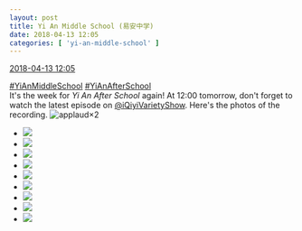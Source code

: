 ```yaml
---
layout: post
title: Yi An Middle School (易安中学)
date: 2018-04-13 12:05
categories: [ 'yi-an-middle-school' ]
---
```


<div class="weibo-info">
  <a href="https://weibo.com/6074218720/GbSBrDd52">2018-04-13 12:05</a>
</div>

[#YiAnMiddleSchool](https://weibo.com/p/100808e5c67e0668537d4caddefd946dcff208/super_index) [#YiAnAfterSchool](https://weibo.com/p/100808f57cd722476872700a5522853faa7576)  
It's the week for *Yi An After School* again! At 12:00 tomorrow, don't forget to watch the latest episode on [@iQiyiVarietyShow](https://weibo.com/qiyizongyi). Here's the photos of the recording. ![applaud](https://img.t.sinajs.cn/t4/appstyle/expression/ext/normal/36/gza_org.gif)×2

<!-- more -->

<ul class="weibo-pic-list-3">
  <li class="weibo-pic">
    <a href="https://wx3.sinaimg.cn/mw690/006D4NLGgy1fqavxn9nw7j30qo140tcr.jpg"><img src="https://wx3.sinaimg.cn/thumb150/006D4NLGgy1fqavxn9nw7j30qo140tcr.jpg"/></a>
  </li>
  <li class="weibo-pic">
    <a href="https://wx4.sinaimg.cn/mw690/006D4NLGgy1fqavxqotzvj32kw3vdhdu.jpg"><img src="https://wx4.sinaimg.cn/thumb150/006D4NLGgy1fqavxqotzvj32kw3vdhdu.jpg"/></a>
  </li>
  <li class="weibo-pic">
    <a href="https://wx2.sinaimg.cn/mw690/006D4NLGgy1fqavxtly23j33vc2kw1ky.jpg"><img src="https://wx2.sinaimg.cn/thumb150/006D4NLGgy1fqavxtly23j33vc2kw1ky.jpg"/></a>
  </li>
  <li class="weibo-pic">
    <a href="https://wx4.sinaimg.cn/mw690/006D4NLGgy1fqavxx7kfpj33vc2kwkjl.jpg"><img src="https://wx4.sinaimg.cn/thumb150/006D4NLGgy1fqavxx7kfpj33vc2kwkjl.jpg"/></a>
  </li>
  <li class="weibo-pic">
    <a href="https://wx1.sinaimg.cn/mw690/006D4NLGgy1fqavy0ltqkj33vc2kwhdu.jpg"><img src="https://wx1.sinaimg.cn/thumb150/006D4NLGgy1fqavy0ltqkj33vc2kwhdu.jpg"/></a>
  </li>
  <li class="weibo-pic">
    <a href="https://wx3.sinaimg.cn/mw690/006D4NLGgy1fqavy3tigfj32kw3vcqv5.jpg"><img src="https://wx3.sinaimg.cn/thumb150/006D4NLGgy1fqavy3tigfj32kw3vcqv5.jpg"/></a>
  </li>
  <li class="weibo-pic">
    <a href="https://wx3.sinaimg.cn/mw690/006D4NLGgy1fqavy6wde0j33vc2kwx6p.jpg"><img src="https://wx3.sinaimg.cn/thumb150/006D4NLGgy1fqavy6wde0j33vc2kwx6p.jpg"/></a>
  </li>
  <li class="weibo-pic">
    <a href="https://wx1.sinaimg.cn/mw690/006D4NLGgy1fqavy93x09j32hz3qz1kx.jpg"><img src="https://wx1.sinaimg.cn/thumb150/006D4NLGgy1fqavy93x09j32hz3qz1kx.jpg"/></a>
  </li>
  <li class="weibo-pic">
    <a href="https://wx1.sinaimg.cn/mw690/006D4NLGgy1fqavyc7wg9j32kw3vckjl.jpg"><img src="https://wx1.sinaimg.cn/thumb150/006D4NLGgy1fqavyc7wg9j32kw3vckjl.jpg"/></a>
  </li>
</ul>

